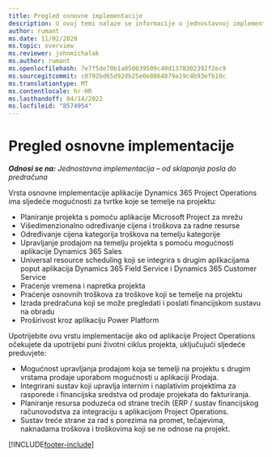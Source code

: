 ```yaml
---
title: Pregled osnovne implementacije
description: U ovoj temi nalaze se informacije o jednostavnoj implementaciji aplikacije Dynamics 365 Project Operations.
author: rumant
ms.date: 11/02/2020
ms.topic: overview
ms.reviewer: johnmichalak
ms.author: rumant
ms.openlocfilehash: 7e7f5de70b1a050039509c40d1378302392f2ec9
ms.sourcegitcommit: c0792bd65d92db25e0e8864879a19c4b93efb10c
ms.translationtype: MT
ms.contentlocale: hr-HR
ms.lasthandoff: 04/14/2022
ms.locfileid: "8574954"
---
```

# <a name="lite-deployment-overview"></a>Pregled osnovne implementacije

_**Odnosi se na:** Jednostavna implementacija – od sklapanja posla do predračuna_

Vrsta osnovne implementacije aplikacije Dynamics 365 Project Operations ima sljedeće mogućnosti za tvrtke koje se temelje na projektu:

- Planiranje projekta s pomoću aplikacije Microsoft Project za mrežu
- Višedimenzionalno određivanje cijena i troškova za radne resurse
- Određivanje cijena kategorija troškova na temelju kategorije
- Upravljanje prodajom na temelju projekta s pomoću mogućnosti aplikacije Dynamics 365 Sales
- Universal resource scheduling koji se integrira s drugim aplikacijama poput aplikacija Dynamics 365 Field Service i Dynamics 365 Customer Service
- Praćenje vremena i napretka projekta
- Praćenje osnovnih troškova za troškove koji se temelje na projektu
- Izrada predračuna koji se može pregledati i poslati financijskom sustavu na obradu
- Proširivost kroz aplikaciju Power Platform

Upotrijebite ovu vrstu implementacije ako od aplikacije Project Operations očekujete da upotrijebi puni životni ciklus projekta, uključujući sljedeće preduvjete:

- Mogućnost upravljanja prodajom koja se temelji na projektu s drugim vrstama prodaje uporabom mogućnosti u aplikaciji Prodaja.
- Integrirani sustav koji upravlja internim i naplativim projektima za rasporede i financijska sredstva od prodaje projekata do fakturiranja.
- Planiranje resursa poduzeća od strane trećih (ERP / sustav financijskog računovodstva za integraciju s aplikacijom Project Operations.
- Sustav treće strane za rad s porezima na promet, tečajevima, naknadama troškova i troškovima koji se ne odnose na projekt.


[!INCLUDE[footer-include](../includes/footer-banner.md)]